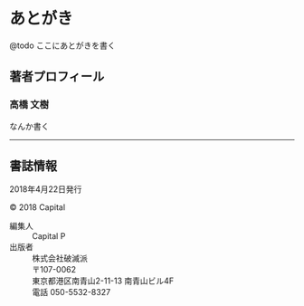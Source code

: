 # あとがき

@todo ここにあとがきを書く

## 著者プロフィール

### 高橋 文樹

なんか書く

--------------------

## 書誌情報

2018年4月22日発行

&copy; 2018 Capital

<dl class="colophon">
<dt>編集人</dt>
<dd>Capital P</dd>
<dt>出版者</dt>
<dd>
株式会社破滅派<br />
〒107-0062<br />
東京都港区南青山2-11-13 南青山ビル4F<br />
電話 050-5532-8327
</dd>
</dl>
